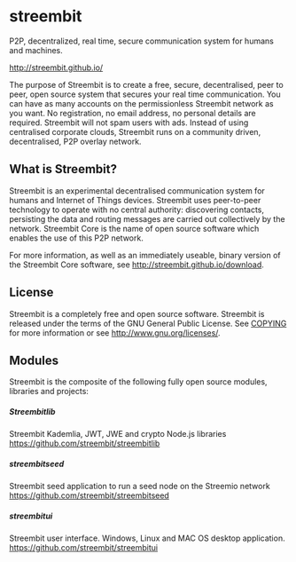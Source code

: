 # streembit
P2P, decentralized, real time, secure communication system for humans and machines.

http://streembit.github.io/

The purpose of Streembit is to create a free, secure, decentralised, peer to peer, open source system that secures your real time communication. You can have as many accounts on the permissionless Streembit network as you want. No registration, no email address, no personal details are required. Streembit will not spam users with ads. Instead of using centralised corporate clouds, Streembit runs on a community driven, decentralised, P2P overlay network. 


What is Streembit?
-----------------

Streembit is an experimental decentralised communication system for humans and 
Internet of Things devices. Streembit uses peer-to-peer technology to operate
with no central authority: discovering contacts, persisting the data and routing 
messages are carried out collectively by the network. Streembit Core is the name 
of open source software which enables the use of this P2P network.

For more information, as well as an immediately useable, binary version of
the Streembit Core software, see http://streembit.github.io/download.

License
-------

Streembit is a completely free and open source software. Streembit is released under the terms of the GNU General Public License. See [COPYING](COPYING) for more
information or see http://www.gnu.org/licenses/.


Modules
-------

Streembit is the composite of the following fully open source modules, libraries and projects:

##### Streembitlib
Streembit Kademlia, JWT, JWE and crypto Node.js libraries
https://github.com/streembit/streembitlib


##### streembitseed
Streembit seed application to run a seed node on the Streemio network 
https://github.com/streembit/streembitseed


##### streembitui
Streembit user interface. Windows, Linux and MAC OS desktop application.
https://github.com/streembit/streembitui
